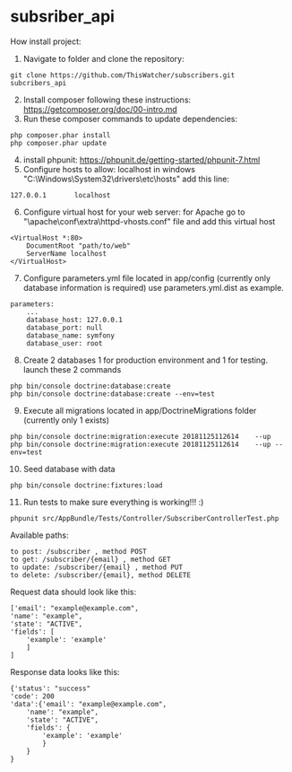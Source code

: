 subsriber_api
=============

How install project:
1) Navigate to folder and clone the repository:
```
git clone https://github.com/ThisWatcher/subscribers.git subcribers_api
```
2) Install composer following these instructions:
https://getcomposer.org/doc/00-intro.md
3) Run these composer commands to update dependencies:
```
php composer.phar install
php composer.phar update
```
4) install phpunit:
https://phpunit.de/getting-started/phpunit-7.html
5) Configure hosts to allow: localhost
in windows "C:\Windows\System32\drivers\etc\hosts" add this line:
```
127.0.0.1       localhost
```
6) Configure virtual host for your web server:
for Apache go to "\apache\conf\extra\httpd-vhosts.conf" file and add this virtual host
```
<VirtualHost *:80>
	DocumentRoot "path/to/web"
	ServerName localhost
</VirtualHost>
```
7) Configure parameters.yml file located in app/config (currently only database information is required)
  use parameters.yml.dist as example.
```
parameters:
    ...
    database_host: 127.0.0.1
    database_port: null
    database_name: symfony
    database_user: root
```
  
8) Create 2 databases 1 for production environment and 1 for testing. launch these 2 commands
```
php bin/console doctrine:database:create
php bin/console doctrine:database:create --env=test
```
9) Execute all migrations located in app/DoctrineMigrations folder (currently only 1 exists)
```
php bin/console doctrine:migration:execute 20181125112614    --up
php bin/console doctrine:migration:execute 20181125112614    --up --env=test
```
10) Seed database with data
```
php bin/console doctrine:fixtures:load
```
11) Run tests to make sure everything is working!!! :)
```
phpunit src/AppBundle/Tests/Controller/SubscriberControllerTest.php
```


Available paths:
```
to post: /subscriber , method POST
to get: /subscriber/{email} , method GET
to update: /subscriber/{email} , method PUT
to delete: /subscriber/{email}, method DELETE
```
Request data should look like this:
```
['email': "example@example.com",
'name': "example",
'state': "ACTIVE",
'fields': [
	'example': 'example'
	]
]
```
Response data looks like this:
```
{'status': "success"
'code': 200
'data':{'email': "example@example.com",
	'name': "example",
	'state': "ACTIVE",
	'fields': {
		'example': 'example'
		}
	}
}

```

